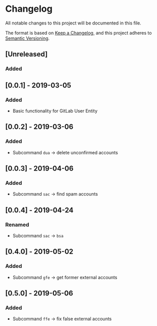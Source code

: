 # Changelog
All notable changes to this project will be documented in this file.

The format is based on [Keep a Changelog](https://keepachangelog.com/en/1.0.0/),
and this project adheres to [Semantic Versioning](https://semver.org/spec/v2.0.0.html).

## [Unreleased]
### Added

## [0.0.1] - 2019-03-05
### Added
- Basic functionality for GitLab User Entity

## [0.0.2] - 2019-03-06
### Added
- Subcommand `dua` -> delete unconfirmed accounts

## [0.0.3] - 2019-04-06
### Added
- Subcommand `sac` -> find spam accounts

## [0.0.4] - 2019-04-24
### Renamed
- Subcommand `sac` -> `bsa`


## [0.4.0] - 2019-05-02
### Added
- Subcommand `gfe` -> get former external accounts

## [0.5.0] - 2019-05-06
### Added
- Subcommand `ffe` -> fix false external accounts

